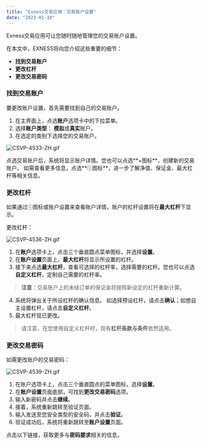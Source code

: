 ```yaml
---
title: "Exness交易应用：交易账户设置"
date: "2023-01-10"
---
```


Exness交易应用可让您随时随地管理您的交易账户设置。

在本文中，EXNESS将向您介绍这些重要的细节：

- **找到交易账户**
- **更改杠杆**
- **更改交易密码**

### 找到交易账户

要更改账户设置，首先需要找到自己的交易账户。

1. 在主界面上，点选**账户**选项卡中的下拉菜单。
2. 选择**账户类型**： **模拟**或**真实**账户。
3. 在选定的类别下选择您的交易账户。

![CSVP-4533-ZH.gif](https://testingcf.jsdelivr.net/gh/jarlin8/OSS@main/exhelp/CSVP-4533-ZH.gif)

点选交易账户后，系统将显示账户详情。您也可以点选**+图标**，创建新的交易账户。 如需查看更多信息，点选**ⓘ图标**，进一步了解净值、保证金、最大杠杆等相关信息。

### 更改杠杆

如果通过ⓘ图标或账户设置来查看账户详情，账户的杠杆设置将在**最大杠杆**下显示。

更改杠杆：

![CSVP-4536-ZH.gif](https://testingcf.jsdelivr.net/gh/jarlin8/OSS@main/exhelp/CSVP-4536-ZH.gif)

1. 在**账户**选项卡上，点击三个垂直圆点菜单图标，并选择**设置**。
2. 在**账户设置**页面上，**最大杠杆**将显示所设置的杠杆。
3. 接下来点选**最大杠杆**，查看可选择的杠杆率，选择需要的杠杆。您也可以点选**自定义杠杆**，定制自己需要的杠杆率。

> **注意**：交易账户上的未结订单的保证金将按照新设定的杠杆重新计算。

4. 系统将弹出关于所设杠杆的确认信息。 如选择预设杠杆，请点击**确认**；如想自主设置杠杆，请点击**自定义杠杆**。
5. 最大杠杆现已更改。

> 请注意，在您使用自定义杠杆时，现有**杠杆条款与条件**依然适用。

### 更改交易密码

如需更改账户的交易密码：

![CSVP-4539-ZH.gif](https://testingcf.jsdelivr.net/gh/jarlin8/OSS@main/exhelp/CSVP-4539-ZH.gif)

1. 在账户选项卡上，点击三个垂直圆点的菜单图标，选择**设置**。
2. 在**账户设置**页面底部，可找到**更改交易密码**选项。
3. 输入新密码并点击**继续**。
4. 接着，系统重新跳转至验证页面。
5. 输入发送至您安全类型的安全码，并点击**验证**。
6. 验证成功后，系统将重新跳转至**账户设置**页面。

点击以下链接，获取更多与**密码要求**相关的信息。
